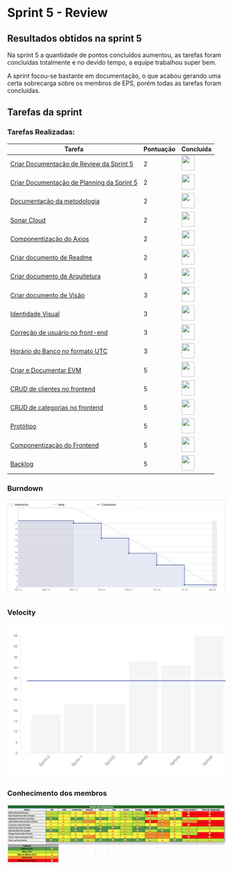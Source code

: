 # Sprint 5 - Review 

## Resultados obtidos na sprint 5

Na sprint 5 a quantidade de pontos concluídos aumentou, as tarefas foram concluídas totalmente e no devido tempo, a equipe trabalhou super bem.

A sprint focou-se bastante em documentação, o que acabou gerando uma certa sobrecarga sobre os membros de EPS, porém todas as tarefas foram concluídas.

## Tarefas da sprint

### Tarefas Realizadas:

|Tarefa|Pontuação|Concluída|
|--|--|--|
[Criar Documentação de Review da Sprint 5](https://github.com/fga-eps-mds/2020-2-SiGeD/issues/3)|2|<image src="https://i.pinimg.com/originals/21/3d/c0/213dc0ed0a2e69d1978c75bfbcff903a.png" width=30 height=35>|
[Criar Documentação de Planning da Sprint 5](https://github.com/fga-eps-mds/2020-2-SiGeD/issues/7)|2|<image src="https://i.pinimg.com/originals/21/3d/c0/213dc0ed0a2e69d1978c75bfbcff903a.png" width=30 height=35>|
[Documentação da metodologia](https://github.com/fga-eps-mds/2020-2-SiGeD/issues/7)|2|<image src="https://i.pinimg.com/originals/21/3d/c0/213dc0ed0a2e69d1978c75bfbcff903a.png" width=30 height=35>|
[Sonar Cloud](https://github.com/fga-eps-mds/2020-2-SiGeD/issues/3)|2|<image src="https://i.pinimg.com/originals/21/3d/c0/213dc0ed0a2e69d1978c75bfbcff903a.png" width=30 height=35>|
[Componentização do Axios](https://github.com/fga-eps-mds/2020-2-SiGeD/issues/7)|2|<image src="https://i.pinimg.com/originals/21/3d/c0/213dc0ed0a2e69d1978c75bfbcff903a.png" width=30 height=35>|
[Criar documento de Readme](https://github.com/fga-eps-mds/2020-2-SiGeD/issues/3)|2|<image src="https://i.pinimg.com/originals/21/3d/c0/213dc0ed0a2e69d1978c75bfbcff903a.png" width=30 height=35>|
[Criar documento de Arquitetura](https://github.com/fga-eps-mds/2020-2-SiGeD/issues/7)|3|<image src="https://i.pinimg.com/originals/21/3d/c0/213dc0ed0a2e69d1978c75bfbcff903a.png" width=30 height=35>|
[Criar documento de Visão](https://github.com/fga-eps-mds/2020-2-SiGeD/issues/3)|3|<image src="https://i.pinimg.com/originals/21/3d/c0/213dc0ed0a2e69d1978c75bfbcff903a.png" width=30 height=35>|
[Identidade Visual](https://github.com/fga-eps-mds/2020-2-SiGeD/issues/7)|3|<image src="https://i.pinimg.com/originals/21/3d/c0/213dc0ed0a2e69d1978c75bfbcff903a.png" width=30 height=35>|
[Correção de usuário no front-end](https://github.com/fga-eps-mds/2020-2-SiGeD/issues/7)|3|<image src="https://i.pinimg.com/originals/21/3d/c0/213dc0ed0a2e69d1978c75bfbcff903a.png" width=30 height=35>|
[Horário do Banco no formato UTC](https://github.com/fga-eps-mds/2020-2-SiGeD/issues/3)|3|<image src="https://i.pinimg.com/originals/21/3d/c0/213dc0ed0a2e69d1978c75bfbcff903a.png" width=30 height=35>|
[Criar e Documentar EVM](https://github.com/fga-eps-mds/2020-2-SiGeD/issues/7)|5|<image src="https://i.pinimg.com/originals/21/3d/c0/213dc0ed0a2e69d1978c75bfbcff903a.png" width=30 height=35>|
[CRUD de clientes no frontend](https://github.com/fga-eps-mds/2020-2-SiGeD/issues/7)|5|<image src="https://i.pinimg.com/originals/21/3d/c0/213dc0ed0a2e69d1978c75bfbcff903a.png" width=30 height=35>|
[CRUD de categorias no frontend](https://github.com/fga-eps-mds/2020-2-SiGeD/issues/7)|5|<image src="https://i.pinimg.com/originals/21/3d/c0/213dc0ed0a2e69d1978c75bfbcff903a.png" width=30 height=35>|
[Protótipo](https://github.com/fga-eps-mds/2020-2-SiGeD/issues/7)|5|<image src="https://i.pinimg.com/originals/21/3d/c0/213dc0ed0a2e69d1978c75bfbcff903a.png" width=30 height=35>|
[Componentização do Frontend](https://github.com/fga-eps-mds/2020-2-SiGeD/issues/3)|5|<image src="https://i.pinimg.com/originals/21/3d/c0/213dc0ed0a2e69d1978c75bfbcff903a.png" width=30 height=35>|
[Backlog](https://github.com/fga-eps-mds/2020-2-SiGeD/issues/3)|5|<image src="https://i.pinimg.com/originals/21/3d/c0/213dc0ed0a2e69d1978c75bfbcff903a.png" width=30 height=35>|

### Burndown
 ![imagem](burndown.png)

### Velocity
 ![imagem](velocity.png)

### Conhecimento dos membros
 ![imagem](conhecimento.png)
 